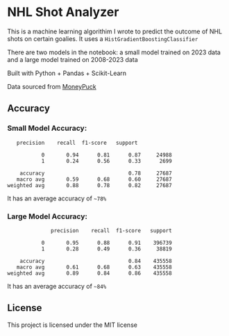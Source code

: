 # NHL Shot Analyzer

This is a machine learning algorithim I wrote to predict the outcome of NHL shots on certain goalies. It uses a `HistGradientBoostingClassifier`

There are two models in the notebook: a small model trained on 2023 data and a large model trained on 2008-2023 data

Built with Python + Pandas + Scikit-Learn

Data sourced from [MoneyPuck](moneypuck.com)

## Accuracy

### Small Model Accuracy:

```
   precision    recall  f1-score   support

           0       0.94      0.81      0.87     24988
           1       0.24      0.56      0.33      2699

    accuracy                           0.78     27687
   macro avg       0.59      0.68      0.60     27687
weighted avg       0.88      0.78      0.82     27687
```

It has an average accuracy of `~78%`

### Large Model Accuracy:

```
              precision    recall  f1-score   support

           0       0.95      0.88      0.91    396739
           1       0.28      0.49      0.36     38819

    accuracy                           0.84    435558
   macro avg       0.61      0.68      0.63    435558
weighted avg       0.89      0.84      0.86    435558
```

It has an average accuracy of `~84%`

## License

This project is licensed under the MIT license
